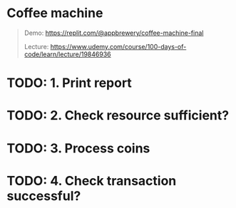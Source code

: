 # Coffee machine
> Demo: https://replit.com/@appbrewery/coffee-machine-final
> 
> Lecture: https://www.udemy.com/course/100-days-of-code/learn/lecture/19846936
# TODO: 1. Print report
# TODO: 2. Check resource sufficient? 
# TODO: 3. Process coins
# TODO: 4. Check transaction successful?